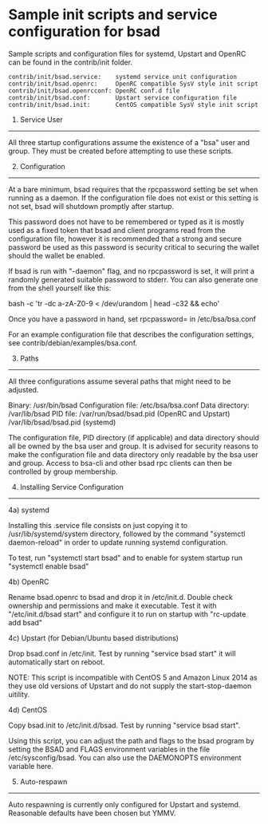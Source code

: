 Sample init scripts and service configuration for bsad
==========================================================

Sample scripts and configuration files for systemd, Upstart and OpenRC
can be found in the contrib/init folder.

    contrib/init/bsad.service:    systemd service unit configuration
    contrib/init/bsad.openrc:     OpenRC compatible SysV style init script
    contrib/init/bsad.openrcconf: OpenRC conf.d file
    contrib/init/bsad.conf:       Upstart service configuration file
    contrib/init/bsad.init:       CentOS compatible SysV style init script

1. Service User
---------------------------------

All three startup configurations assume the existence of a "bsa" user
and group.  They must be created before attempting to use these scripts.

2. Configuration
---------------------------------

At a bare minimum, bsad requires that the rpcpassword setting be set
when running as a daemon.  If the configuration file does not exist or this
setting is not set, bsad will shutdown promptly after startup.

This password does not have to be remembered or typed as it is mostly used
as a fixed token that bsad and client programs read from the configuration
file, however it is recommended that a strong and secure password be used
as this password is security critical to securing the wallet should the
wallet be enabled.

If bsad is run with "-daemon" flag, and no rpcpassword is set, it will
print a randomly generated suitable password to stderr.  You can also
generate one from the shell yourself like this:

bash -c 'tr -dc a-zA-Z0-9 < /dev/urandom | head -c32 && echo'

Once you have a password in hand, set rpcpassword= in /etc/bsa/bsa.conf

For an example configuration file that describes the configuration settings,
see contrib/debian/examples/bsa.conf.

3. Paths
---------------------------------

All three configurations assume several paths that might need to be adjusted.

Binary:              /usr/bin/bsad
Configuration file:  /etc/bsa/bsa.conf
Data directory:      /var/lib/bsad
PID file:            /var/run/bsad/bsad.pid (OpenRC and Upstart)
                     /var/lib/bsad/bsad.pid (systemd)

The configuration file, PID directory (if applicable) and data directory
should all be owned by the bsa user and group.  It is advised for security
reasons to make the configuration file and data directory only readable by the
bsa user and group.  Access to bsa-cli and other bsad rpc clients
can then be controlled by group membership.

4. Installing Service Configuration
-----------------------------------

4a) systemd

Installing this .service file consists on just copying it to
/usr/lib/systemd/system directory, followed by the command
"systemctl daemon-reload" in order to update running systemd configuration.

To test, run "systemctl start bsad" and to enable for system startup run
"systemctl enable bsad"

4b) OpenRC

Rename bsad.openrc to bsad and drop it in /etc/init.d.  Double
check ownership and permissions and make it executable.  Test it with
"/etc/init.d/bsad start" and configure it to run on startup with
"rc-update add bsad"

4c) Upstart (for Debian/Ubuntu based distributions)

Drop bsad.conf in /etc/init.  Test by running "service bsad start"
it will automatically start on reboot.

NOTE: This script is incompatible with CentOS 5 and Amazon Linux 2014 as they
use old versions of Upstart and do not supply the start-stop-daemon uitility.

4d) CentOS

Copy bsad.init to /etc/init.d/bsad. Test by running "service bsad start".

Using this script, you can adjust the path and flags to the bsad program by
setting the BSAD and FLAGS environment variables in the file
/etc/sysconfig/bsad. You can also use the DAEMONOPTS environment variable here.

5. Auto-respawn
-----------------------------------

Auto respawning is currently only configured for Upstart and systemd.
Reasonable defaults have been chosen but YMMV.

